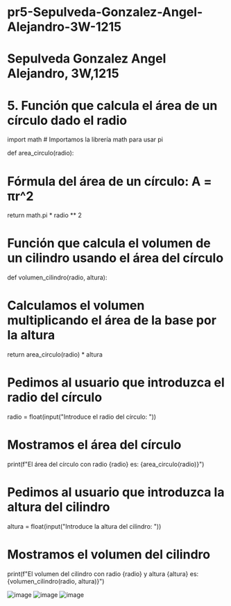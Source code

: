 # pr5-Sepulveda-Gonzalez-Angel-Alejandro-3W-1215

# Sepulveda Gonzalez Angel Alejandro, 3W,1215

# 5. Función que calcula el área de un círculo dado el radio

import math  # Importamos la librería math para usar pi

def area_circulo(radio):

  # Fórmula del área de un círculo: A = πr^2
  return math.pi * radio ** 2

# Función que calcula el volumen de un cilindro usando el área del círculo

def volumen_cilindro(radio, altura):
    
  # Calculamos el volumen multiplicando el área de la base por la altura
  
  return area_circulo(radio) * altura

# Pedimos al usuario que introduzca el radio del círculo

radio = float(input("Introduce el radio del círculo: "))

# Mostramos el área del círculo

print(f"El área del círculo con radio {radio} es: {area_circulo(radio)}")

# Pedimos al usuario que introduzca la altura del cilindro

altura = float(input("Introduce la altura del cilindro: "))

# Mostramos el volumen del cilindro

print(f"El volumen del cilindro con radio {radio} y altura {altura} es: {volumen_cilindro(radio, altura)}")

![image](https://github.com/user-attachments/assets/4db82d1d-9076-4374-a44f-96dfd627abcf)
![image](https://github.com/user-attachments/assets/23b4dd5a-84c1-4193-917f-54622ee00111)
![image](https://github.com/user-attachments/assets/9e112936-9f2f-483d-b5bd-0962ecddc178)
